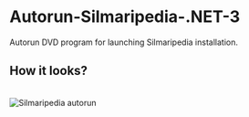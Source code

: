 # Autorun-Silmaripedia-.NET-3
Autorun DVD program for launching Silmaripedia installation.

## How it looks?
<br>
<img src="https://media.giphy.com/media/3ov9k8s1EuoHvMQKt2/giphy.gif" alt="Silmaripedia autorun" >
